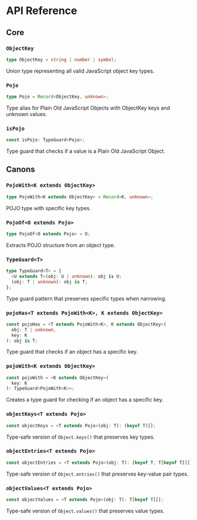 # API Reference

## Core

### `ObjectKey`
```typescript
type ObjectKey = string | number | symbol;
```
Union type representing all valid JavaScript object key types.

### `Pojo`
```typescript
type Pojo = Record<ObjectKey, unknown>;
```
Type alias for Plain Old JavaScript Objects with ObjectKey keys and unknown values.

### `isPojo`
```typescript
const isPojo: TypeGuard<Pojo>;
```
Type guard that checks if a value is a Plain Old JavaScript Object.

## Canons

### `PojoWith<K extends ObjectKey>`
```typescript
type PojoWith<K extends ObjectKey> = Record<K, unknown>;
```
POJO type with specific key types.

### `PojoOf<O extends Pojo>`
```typescript
type PojoOf<O extends Pojo> = O;
```
Extracts POJO structure from an object type.

### `TypeGuard<T>`
```typescript
type TypeGuard<T> = {
  <U extends T>(obj: U | unknown): obj is U;
  (obj: T | unknown): obj is T;
};
```
Type guard pattern that preserves specific types when narrowing.

### `pojoHas<T extends PojoWith<K>, K extends ObjectKey>`
```typescript
const pojoHas = <T extends PojoWith<K>, K extends ObjectKey>(
  obj: T | unknown,
  key: K
): obj is T;
```
Type guard that checks if an object has a specific key.

### `pojoWith<K extends ObjectKey>`
```typescript
const pojoWith = <K extends ObjectKey>(
  key: K
): TypeGuard<PojoWith<K>>;
```
Creates a type guard for checking if an object has a specific key.

### `objectKeys<T extends Pojo>`
```typescript
const objectKeys = <T extends Pojo>(obj: T): (keyof T)[];
```
Type-safe version of `Object.keys()` that preserves key types.

### `objectEntries<T extends Pojo>`
```typescript
const objectEntries = <T extends Pojo>(obj: T): [keyof T, T[keyof T]][];
```
Type-safe version of `Object.entries()` that preserves key-value pair types.

### `objectValues<T extends Pojo>`
```typescript
const objectValues = <T extends Pojo>(obj: T): T[keyof T][];
```
Type-safe version of `Object.values()` that preserves value types.